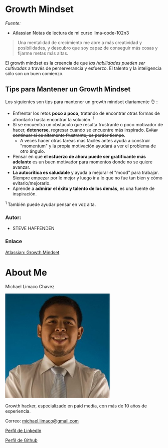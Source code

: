 # Growth Mindset
_Fuente:_
- Atlassian
Notas de lectura de mi curso lima-code-102n3

> Una mentalidad de crecimiento me abre a más creatividad y posibilidades, y descubro que soy capaz de conseguir más cosas y fijarme metas más altas.

El growth mindset es la creencia de que *las habilidades pueden ser cultivadas* a través de perserverancia y esfuerzo. El talento y la inteligencia sólo son un buen comienzo. 

## Tips para Mantener un Growth Mindset
Los siguientes son tips para mantener un growth mindset diariamente 👌 : 
- Enfrentar los retos **poco a poco**, tratando de encontrar otras formas de afrontarlo hasta encontrar la solución. <sup> 1 </sup>
- Si se encuentra un obstáculo que resulta frustrante o poco motivador de hacer, **detenerse**, regresar cuando se encuentre más inspirado. ~~Evitar continuar si es altamente frustrante, es perder tiempo~~.
    - A veces hacer otras tareas más fáciles antes ayuda a construir "momentum" y la propia motivación ayudará a ver el problema de otro ángulo. 
- Pensar en que **el esfuerzo de ahora puede ser gratificante más adelante** es un buen motivador para momentos donde no se quiere avanzar.
- **La autocrítica es saludable** y ayuda a mejorar el "mood" para trabajar. Siempre empezar por lo mejor y luego ir a lo que no fue tan bien y cómo evitarlo/mejorarlo.
- Aprende a **admirar el éxito y talento de los demás**, es una fuente de inspiración.

<sup>1 </sup> También puede ayudar pensar en voz alta. 

### Autor: 
- STEVE HAFFENDEN
### Enlace 
[Atlassian: Growth Mindset](https://www.atlassian.com/blog/inside-atlassian/growth-mindset)

# About Me
Michael Límaco Chavez

![Imagen de Perfil](1516965564938.jpg)

Growth hacker, especializado en paid media, con más de 10 años de experiencia.

Correo: michael.limaco@gmail.com

[Perfil de LinkedIn](https://www.linkedin.com/in/mlimaco/)

[Perfil de Github](https://github.com/MLimaco)

